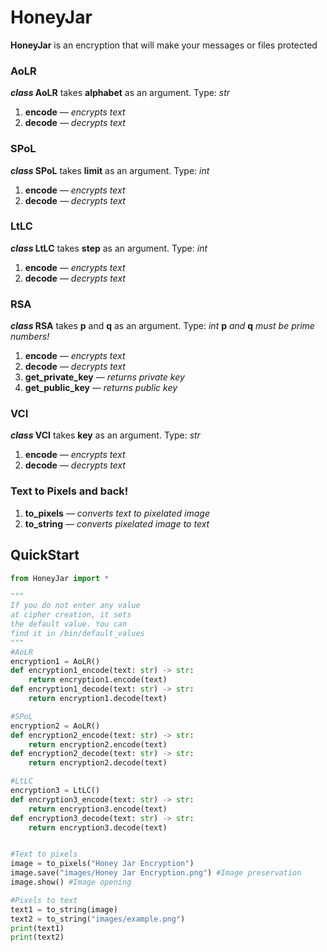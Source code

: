 # HoneyJar
**HoneyJar** is an encryption that will make your messages or files protected

### AoLR
**_class_ AoLR** takes **alphabet** as an argument. Type: _str_
1) **encode** *— encrypts text*
2) **decode** *— decrypts text*
### SPoL
**_class_ SPoL** takes **limit** as an argument. Type: _int_
1) **encode** *— encrypts text*
2) **decode** *— decrypts text*
### LtLC
**_class_ LtLC** takes **step** as an argument. Type: _int_
1) **encode** *— encrypts text*
2) **decode** *— decrypts text*
### RSA
**_class_ RSA** takes **p** and **q** as an argument. Type: _int_
**p** _and_ **q** _must be prime numbers!_
1) **encode** *— encrypts text*
2) **decode** *— decrypts text*
3) **get_private_key** *— returns private key*
4) **get_public_key** *— returns public key*
### VCI
**_class_ VCI** takes **key** as an argument. Type: _str_
1) **encode** *— encrypts text*
2) **decode** *— decrypts text*


### Text to Pixels and back!
1) **to_pixels** *— converts text to pixelated image*
2) **to_string** *— converts pixelated image to text*


## QuickStart
```python
from HoneyJar import *

"""
If you do not enter any value
at cipher creation, it sets
the default value. You can
find it in /bin/default_values
"""
#AoLR
encryption1 = AoLR()
def encryption1_encode(text: str) -> str:
    return encryption1.encode(text)
def encryption1_decode(text: str) -> str:
    return encryption1.decode(text)

#SPoL
encryption2 = AoLR()
def encryption2_encode(text: str) -> str:
    return encryption2.encode(text)
def encryption2_decode(text: str) -> str:
    return encryption2.decode(text)

#LtLC
encryption3 = LtLC()
def encryption3_encode(text: str) -> str:
    return encryption3.encode(text)
def encryption3_decode(text: str) -> str:
    return encryption3.decode(text)


#Text to pixels
image = to_pixels("Honey Jar Encryption")
image.save("images/Honey Jar Encryption.png") #Image preservation
image.show() #Image opening

#Pixels to text
text1 = to_string(image)
text2 = to_string("images/example.png")
print(text1)
print(text2)
```




